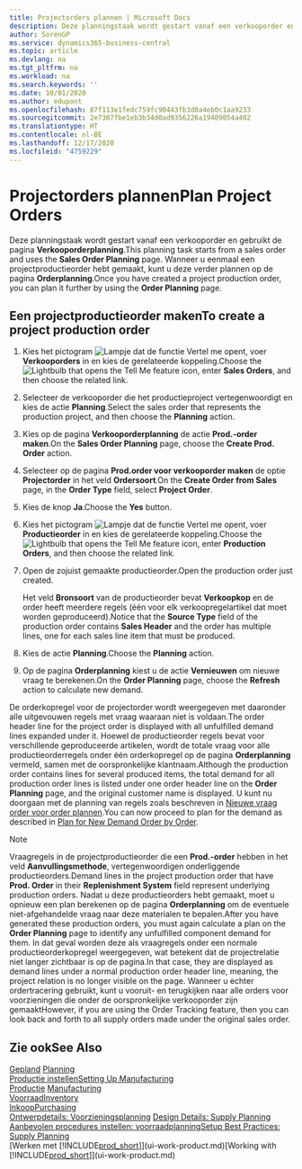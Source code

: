 ```yaml
---
title: Projectorders plannen | Microsoft Docs
description: Deze planningstaak wordt gestart vanaf een verkooporder en gebruikt de pagina **Verkooporderplanning**. Wanneer u eenmaal een projectproductieorder hebt gemaakt, kunt u deze verder plannen op de pagina **Orderplanning**.
author: SorenGP
ms.service: dynamics365-business-central
ms.topic: article
ms.devlang: na
ms.tgt_pltfrm: na
ms.workload: na
ms.search.keywords: ''
ms.date: 10/01/2020
ms.author: edupont
ms.openlocfilehash: 87f113e1fedc759fc90443fb3d0a4eb0c1aa9233
ms.sourcegitcommit: 2e7307fbe1eb3b34d0ad9356226a19409054a402
ms.translationtype: HT
ms.contentlocale: nl-BE
ms.lasthandoff: 12/17/2020
ms.locfileid: "4759229"
---
```

# <a name="plan-project-orders"></a><span data-ttu-id="6f97e-104">Projectorders plannen</span><span class="sxs-lookup"><span data-stu-id="6f97e-104">Plan Project Orders</span></span>
<span data-ttu-id="6f97e-105">Deze planningstaak wordt gestart vanaf een verkooporder en gebruikt de pagina **Verkooporderplanning**.</span><span class="sxs-lookup"><span data-stu-id="6f97e-105">This planning task starts from a sales order and uses the **Sales Order Planning** page.</span></span> <span data-ttu-id="6f97e-106">Wanneer u eenmaal een projectproductieorder hebt gemaakt, kunt u deze verder plannen op de pagina **Orderplanning**.</span><span class="sxs-lookup"><span data-stu-id="6f97e-106">Once you have created a project production order, you can plan it further by using the **Order Planning** page.</span></span>  

## <a name="to-create-a-project-production-order"></a><span data-ttu-id="6f97e-107">Een projectproductieorder maken</span><span class="sxs-lookup"><span data-stu-id="6f97e-107">To create a project production order</span></span>  

1.  <span data-ttu-id="6f97e-108">Kies het pictogram ![Lampje dat de functie Vertel me opent](media/ui-search/search_small.png "Vertel me wat u wilt doen"), voer **Verkooporders** in en kies de gerelateerde koppeling.</span><span class="sxs-lookup"><span data-stu-id="6f97e-108">Choose the ![Lightbulb that opens the Tell Me feature](media/ui-search/search_small.png "Tell me what you want to do") icon, enter **Sales Orders**, and then choose the related link.</span></span>  
2.  <span data-ttu-id="6f97e-109">Selecteer de verkooporder die het productieproject vertegenwoordigt en kies de actie **Planning**.</span><span class="sxs-lookup"><span data-stu-id="6f97e-109">Select the sales order that represents the production project, and then choose the **Planning** action.</span></span>  
4.  <span data-ttu-id="6f97e-110">Kies op de pagina **Verkooporderplanning** de actie **Prod.-order maken**.</span><span class="sxs-lookup"><span data-stu-id="6f97e-110">On the **Sales Order Planning** page, choose  the **Create Prod. Order** action.</span></span>  
5.  <span data-ttu-id="6f97e-111">Selecteer op de pagina **Prod.order voor verkooporder maken** de optie **Projectorder** in het veld **Ordersoort**.</span><span class="sxs-lookup"><span data-stu-id="6f97e-111">On the **Create Order from Sales** page, in the **Order Type** field, select **Project Order**.</span></span>  
6.  <span data-ttu-id="6f97e-112">Kies de knop **Ja**.</span><span class="sxs-lookup"><span data-stu-id="6f97e-112">Choose the **Yes** button.</span></span>  
7.  <span data-ttu-id="6f97e-113">Kies het pictogram ![Lampje dat de functie Vertel me opent](media/ui-search/search_small.png "Vertel me wat u wilt doen"), voer **Productieorder** in en kies de gerelateerde koppeling.</span><span class="sxs-lookup"><span data-stu-id="6f97e-113">Choose the ![Lightbulb that opens the Tell Me feature](media/ui-search/search_small.png "Tell me what you want to do") icon, enter **Production Orders**, and then choose the related link.</span></span>
8. <span data-ttu-id="6f97e-114">Open de zojuist gemaakte productieorder.</span><span class="sxs-lookup"><span data-stu-id="6f97e-114">Open the production order just created.</span></span>  

    <span data-ttu-id="6f97e-115">Het veld **Bronsoort** van de productieorder bevat **Verkoopkop** en de order heeft meerdere regels (één voor elk verkoopregelartikel dat moet worden geproduceerd).</span><span class="sxs-lookup"><span data-stu-id="6f97e-115">Notice that the **Source Type** field of the production order contains **Sales Header** and the order has multiple lines, one for each sales line item that must be produced.</span></span>  
9. <span data-ttu-id="6f97e-116">Kies de actie **Planning**.</span><span class="sxs-lookup"><span data-stu-id="6f97e-116">Choose the **Planning** action.</span></span>
10. <span data-ttu-id="6f97e-117">Op de pagina **Orderplanning** kiest u de actie **Vernieuwen** om nieuwe vraag te berekenen.</span><span class="sxs-lookup"><span data-stu-id="6f97e-117">On the **Order Planning** page, choose the **Refresh** action to calculate new demand.</span></span>  

<span data-ttu-id="6f97e-118">De orderkopregel voor de projectorder wordt weergegeven met daaronder alle uitgevouwen regels met vraag waaraan niet is voldaan.</span><span class="sxs-lookup"><span data-stu-id="6f97e-118">The order header line for the project order is displayed with all unfulfilled demand lines expanded under it.</span></span> <span data-ttu-id="6f97e-119">Hoewel de productieorder regels bevat voor verschillende geproduceerde artikelen, wordt de totale vraag voor alle productieorderregels onder één orderkopregel op de pagina **Orderplanning** vermeld, samen met de oorspronkelijke klantnaam.</span><span class="sxs-lookup"><span data-stu-id="6f97e-119">Although the production order contains lines for several produced items, the total demand for all production order lines is listed under one order header line on the **Order Planning** page, and the original customer name is displayed.</span></span> <span data-ttu-id="6f97e-120">U kunt nu doorgaan met de planning van regels zoals beschreven in [Nieuwe vraag order voor order plannen](production-how-to-plan-for-new-demand.md).</span><span class="sxs-lookup"><span data-stu-id="6f97e-120">You can now proceed to plan for the demand as described in [Plan for New Demand Order by Order](production-how-to-plan-for-new-demand.md).</span></span>  

> [!NOTE]  
>  <span data-ttu-id="6f97e-121">Vraagregels in de projectproductieorder die een **Prod.-order** hebben in het veld **Aanvullingsmethode**, vertegenwoordigen onderliggende productieorders.</span><span class="sxs-lookup"><span data-stu-id="6f97e-121">Demand lines in the project production order that have **Prod. Order** in their **Replenishment System** field represent underlying production orders.</span></span> <span data-ttu-id="6f97e-122">Nadat u deze productieorders hebt gemaakt, moet u opnieuw een plan berekenen op de pagina **Orderplanning** om de eventuele niet-afgehandelde vraag naar deze materialen te bepalen.</span><span class="sxs-lookup"><span data-stu-id="6f97e-122">After you have generated these production orders, you must again calculate a plan on the **Order Planning** page to identify any unfulfilled component demand for them.</span></span> <span data-ttu-id="6f97e-123">In dat geval worden deze als vraagregels onder een normale productieorderkopregel weergegeven, wat betekent dat de projectrelatie niet langer zichtbaar is op de pagina.</span><span class="sxs-lookup"><span data-stu-id="6f97e-123">In that case, they are displayed as demand lines under a normal production order header line, meaning, the project relation is no longer visible on the page.</span></span> <span data-ttu-id="6f97e-124">Wanneer u echter ordertracering gebruikt, kunt u vooruit- en terugkijken naar alle orders voor voorzieningen die onder de oorspronkelijke verkooporder zijn gemaakt</span><span class="sxs-lookup"><span data-stu-id="6f97e-124">However, if you are using the Order Tracking feature, then you can look back and forth to all supply orders made under the original sales order.</span></span>  

## <a name="see-also"></a><span data-ttu-id="6f97e-125">Zie ook</span><span class="sxs-lookup"><span data-stu-id="6f97e-125">See Also</span></span>
<span data-ttu-id="6f97e-126">[Gepland](production-planning.md) </span><span class="sxs-lookup"><span data-stu-id="6f97e-126">[Planning](production-planning.md) </span></span>  
[<span data-ttu-id="6f97e-127">Productie instellen</span><span class="sxs-lookup"><span data-stu-id="6f97e-127">Setting Up Manufacturing</span></span>](production-configure-production-processes.md)  
<span data-ttu-id="6f97e-128">[Productie](production-manage-manufacturing.md)  </span><span class="sxs-lookup"><span data-stu-id="6f97e-128">[Manufacturing](production-manage-manufacturing.md)  </span></span>  
[<span data-ttu-id="6f97e-129">Voorraad</span><span class="sxs-lookup"><span data-stu-id="6f97e-129">Inventory</span></span>](inventory-manage-inventory.md)  
[<span data-ttu-id="6f97e-130">Inkoop</span><span class="sxs-lookup"><span data-stu-id="6f97e-130">Purchasing</span></span>](purchasing-manage-purchasing.md)  
<span data-ttu-id="6f97e-131">[Ontwerpdetails: Voorzieningsplanning](design-details-supply-planning.md) </span><span class="sxs-lookup"><span data-stu-id="6f97e-131">[Design Details: Supply Planning](design-details-supply-planning.md) </span></span>  
[<span data-ttu-id="6f97e-132">Aanbevolen procedures instellen: voorraadplanning</span><span class="sxs-lookup"><span data-stu-id="6f97e-132">Setup Best Practices: Supply Planning</span></span>](setup-best-practices-supply-planning.md)  
<span data-ttu-id="6f97e-133">[Werken met [!INCLUDE[prod_short](includes/prod_short.md)]](ui-work-product.md)</span><span class="sxs-lookup"><span data-stu-id="6f97e-133">[Working with [!INCLUDE[prod_short](includes/prod_short.md)]](ui-work-product.md)</span></span>
